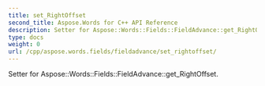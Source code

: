 ```yaml
---
title: set_RightOffset
second_title: Aspose.Words for C++ API Reference
description: Setter for Aspose::Words::Fields::FieldAdvance::get_RightOffset. 
type: docs
weight: 0
url: /cpp/aspose.words.fields/fieldadvance/set_rightoffset/
---
```


Setter for Aspose::Words::Fields::FieldAdvance::get_RightOffset. 

